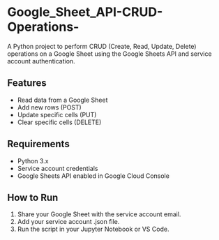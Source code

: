 # Google_Sheet_API-CRUD-Operations-
A Python project to perform CRUD (Create, Read, Update, Delete) operations on a Google Sheet using the Google Sheets API and service account authentication.
## Features
-  Read data from a Google Sheet
-  Add new rows (POST)
-  Update specific cells (PUT)
-  Clear specific cells (DELETE)

## Requirements
- Python 3.x
- Service account credentials
- Google Sheets API enabled in Google Cloud Console

## How to Run
1. Share your Google Sheet with the service account email.
2. Add your service account .json file.
3. Run the script in your Jupyter Notebook or VS Code.
